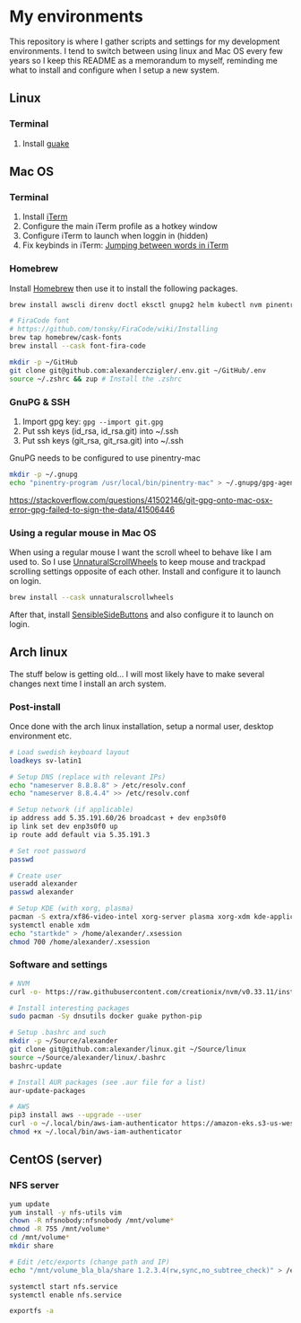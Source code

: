 # My environments

This repository is where I gather scripts and settings for my development environments. I tend to switch between using linux and Mac OS every few years so I keep this README as a memorandum to myself, reminding me what to install and configure when I setup a new system.

## Linux

### Terminal

1. Install [guake](http://guake-project.org/)

## Mac OS

### Terminal

1. Install [iTerm](https://iterm2.com/)
2. Configure the main iTerm profile as a hotkey window
3. Configure iTerm to launch when loggin in (hidden)
4. Fix keybinds in iTerm: [Jumping between words in iTerm](https://coderwall.com/p/h6yfda/use-and-to-jump-forwards-backwards-words-in-iterm-2-on-os-x)

### Homebrew

Install [Homebrew](https://brew.sh/) then use it to install the following packages.

```bash
brew install awscli direnv doctl eksctl gnupg2 helm kubectl nvm pinentry-mac watch

# FiraCode font
# https://github.com/tonsky/FiraCode/wiki/Installing
brew tap homebrew/cask-fonts
brew install --cask font-fira-code

mkdir -p ~/GitHub
git clone git@github.com:alexanderczigler/.env.git ~/GitHub/.env
source ~/.zshrc && zup # Install the .zshrc
```

### GnuPG & SSH

1. Import gpg key: `gpg --import git.gpg`
2. Put ssh keys (id_rsa, id_rsa.git) into ~/.ssh
3. Put ssh keys (git_rsa, git_rsa.git) into ~/.ssh

GnuPG needs to be configured to use pinentry-mac

```bash
mkdir -p ~/.gnupg
echo "pinentry-program /usr/local/bin/pinentry-mac" > ~/.gnupg/gpg-agent.conf
```

https://stackoverflow.com/questions/41502146/git-gpg-onto-mac-osx-error-gpg-failed-to-sign-the-data/41506446

### Using a regular mouse in Mac OS

When using a regular mouse I want the scroll wheel to behave like I am used to. So I use [UnnaturalScrollWheels](https://github.com/ther0n/UnnaturalScrollWheels) to keep mouse and trackpad scrolling settings opposite of each other. Install and configure it to launch on login.

```bash
brew install --cask unnaturalscrollwheels
```

After that, install [SensibleSideButtons](https://sensible-side-buttons.archagon.net) and also configure it to launch on login.

## Arch linux

The stuff below is getting old... I will most likely have to make several changes next time I install an arch system.

### Post-install

Once done with the arch linux installation, setup a normal user, desktop environment etc. 

```bash
# Load swedish keyboard layout
loadkeys sv-latin1

# Setup DNS (replace with relevant IPs)
echo "nameserver 8.8.8.8" > /etc/resolv.conf
echo "nameserver 8.8.4.4" >> /etc/resolv.conf

# Setup network (if applicable)
ip address add 5.35.191.60/26 broadcast + dev enp3s0f0
ip link set dev enp3s0f0 up
ip route add default via 5.35.191.3

# Set root password
passwd

# Create user
useradd alexander
passwd alexander

# Setup KDE (with xorg, plasma)
pacman -S extra/xf86-video-intel xorg-server plasma xorg-xdm kde-applications
systemctl enable xdm
echo "startkde" > /home/alexander/.xsession
chmod 700 /home/alexander/.xsession
```

### Software and settings

```bash
# NVM
curl -o- https://raw.githubusercontent.com/creationix/nvm/v0.33.11/install.sh | bash

# Install interesting packages
sudo pacman -Sy dnsutils docker guake python-pip

# Setup .bashrc and such
mkdir -p ~/Source/alexander
git clone git@github.com:alexander/linux.git ~/Source/linux
source ~/Source/alexander/linux/.bashrc
bashrc-update

# Install AUR packages (see .aur file for a list)
aur-update-packages

# AWS
pip3 install aws --upgrade --user
curl -o ~/.local/bin/aws-iam-authenticator https://amazon-eks.s3-us-west-2.amazonaws.com/1.11.5/2018-12-06/bin/linux/amd64/aws-iam-authenticator
chmod +x ~/.local/bin/aws-iam-authenticator
```

## CentOS (server)

### NFS server

```bash
yum update
yum install -y nfs-utils vim
chown -R nfsnobody:nfsnobody /mnt/volume*
chmod -R 755 /mnt/volume*
cd /mnt/volume*
mkdir share

# Edit /etc/exports (change path and IP)
echo "/mnt/volume_bla_bla/share 1.2.3.4(rw,sync,no_subtree_check)" > /etc/exports

systemctl start nfs.service
systemctl enable nfs.service

exportfs -a
```
